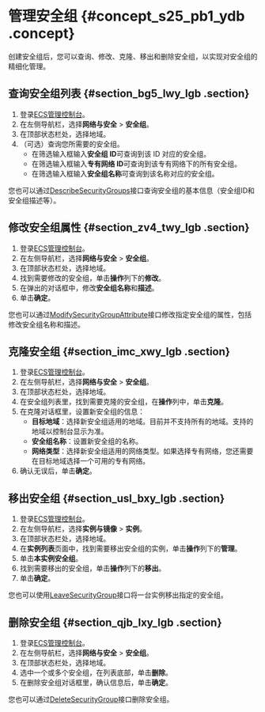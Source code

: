 # 管理安全组 {#concept_s25_pb1_ydb .concept}

创建安全组后，您可以查询、修改、克隆、移出和删除安全组，以实现对安全组的精细化管理。

## 查询安全组列表 {#section_bg5_lwy_lgb .section}

1.  登录[ECS管理控制台](https://ecs.console.aliyun.com)。
2.  在左侧导航栏，选择**网络与安全** \> **安全组**。
3.  在顶部状态栏处，选择地域。
4.  （可选）查询您所需要的安全组。
    -   在筛选输入框输入**安全组 ID**可查询到该 ID 对应的安全组。
    -   在筛选输入框输入**专有网络 ID**可查询到该专有网络下的所有安全组。
    -   在筛选输入框输入**安全组名称**可查询到该名称对应的安全组。

您也可以通过[DescribeSecurityGroups](../cn.zh-CN/API参考/安全组/DescribeSecurityGroups.md#)接口查询安全组的基本信息（安全组ID和安全组描述等）。

## 修改安全组属性 {#section_zv4_twy_lgb .section}

1.  登录[ECS管理控制台](https://ecs.console.aliyun.com)。
2.  在左侧导航栏，选择**网络与安全** \> **安全组**。
3.  在顶部状态栏处，选择地域。
4.  找到需要修改的安全组，单击**操作**列下的**修改**。
5.  在弹出的对话框中，修改**安全组名称**和**描述**。
6.  单击**确定**。

您也可以通过[ModifySecurityGroupAttribute](../cn.zh-CN/API参考/安全组/ModifySecurityGroupAttribute.md#)接口修改指定安全组的属性，包括修改安全组名称和描述。

## 克隆安全组 {#section_imc_xwy_lgb .section}

1.  登录[ECS管理控制台](https://ecs.console.aliyun.com)。
2.  在左侧导航栏，选择**网络与安全** \> **安全组**。
3.  在顶部状态栏处，选择地域。
4.  在安全组列表里，找到需要克隆的安全组，在**操作**列中，单击**克隆**。
5.  在克隆对话框里，设置新安全组的信息：
    -   **目标地域**：选择新安全组适用的地域。目前并不支持所有的地域。支持的地域以控制台显示为准。
    -   **安全组名称**：设置新安全组的名称。
    -   **网络类型**：选择新安全组适用的网络类型。如果选择专有网络，您还需要在目标地域选择一个可用的专有网络。
6.  确认无误后，单击**确定**。

## 移出安全组 {#section_usl_bxy_lgb .section}

1.  登录[ECS管理控制台](https://ecs.console.aliyun.com)。
2.  在左侧导航栏，选择**实例与镜像** \> **实例**。
3.  在顶部状态栏处，选择地域。
4.  在**实例列表**页面中，找到需要移出安全组的实例，单击**操作**列下的**管理**。
5.  单击**本实例安全组**。
6.  找到需要移出的安全组，单击**操作**列下的**移出**。
7.  单击**确定**。

您也可以使用[LeaveSecurityGroup](../cn.zh-CN/API参考/安全组/LeaveSecurityGroup.md#)接口将一台实例移出指定的安全组。

## 删除安全组 {#section_qjb_lxy_lgb .section}

1.  登录[ECS管理控制台](https://ecs.console.aliyun.com)。
2.  在左侧导航栏，选择**网络与安全** \> **安全组**。
3.  在顶部状态栏处，选择地域。
4.  选中一个或多个安全组，在列表底部，单击**删除**。
5.  在删除安全组对话框里，确认信息后，单击**确定**。

您也可以通过[DeleteSecurityGroup](../cn.zh-CN/API参考/安全组/DeleteSecurityGroup.md#)接口删除安全组。

